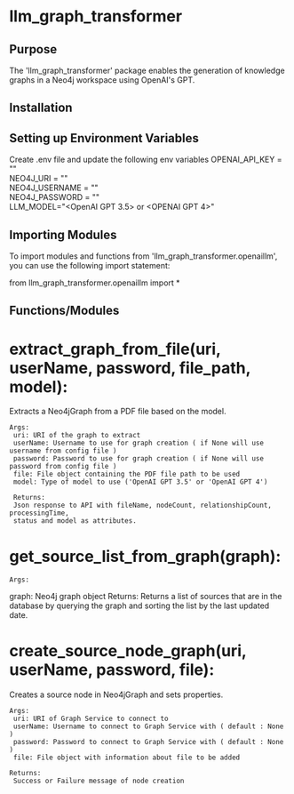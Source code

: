 # llm_graph_transformer

## Purpose
The 'llm_graph_transformer' package enables the generation of knowledge graphs in a Neo4j workspace using OpenAI's GPT.

## Installation

## Setting up Environment Variables
Create .env file and update the following env variables
OPENAI_API_KEY = ""\
NEO4J_URI = ""\
NEO4J_USERNAME = ""\
NEO4J_PASSWORD = ""\
LLM_MODEL="<OpenAI GPT 3.5> or <OPENAI GPT 4>"

## Importing Modules
To import modules and functions from 'llm_graph_transformer.openaillm', you can use the following import statement:

from llm_graph_transformer.openaillm import *

## Functions/Modules

# extract_graph_from_file(uri, userName, password, file_path, model):
   Extracts a Neo4jGraph from a PDF file based on the model.
   
    Args:
   	 uri: URI of the graph to extract
   	 userName: Username to use for graph creation ( if None will use username from config file )
   	 password: Password to use for graph creation ( if None will use password from config file )
   	 file: File object containing the PDF file path to be used
   	 model: Type of model to use ('OpenAI GPT 3.5' or 'OpenAI GPT 4')
   
     Returns: 
   	 Json response to API with fileName, nodeCount, relationshipCount, processingTime, 
     status and model as attributes.

# get_source_list_from_graph(graph):

    Args:
  graph: Neo4j graph object
    Returns:
   Returns a list of sources that are in the database by querying the graph and 
   sorting the list by the last updated date. 

# create_source_node_graph(uri, userName, password, file):

   Creates a source node in Neo4jGraph and sets properties.
   
    Args:
   	 uri: URI of Graph Service to connect to
   	 userName: Username to connect to Graph Service with ( default : None )
   	 password: Password to connect to Graph Service with ( default : None )
   	 file: File object with information about file to be added
   
    Returns: 
   	 Success or Failure message of node creation


